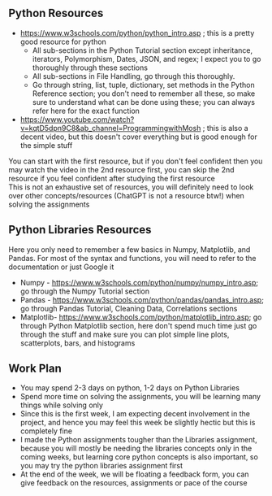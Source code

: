 ## Python Resources
- https://www.w3schools.com/python/python_intro.asp ; this is a pretty good resource for python
  - All sub-sections in the Python Tutorial section except inheritance, iterators, Polymorphism, Dates, JSON, and regex; I expect you to go thoroughly through these sections
  - All sub-sections in File Handling, go through this thoroughly.
  - Go through string, list, tuple, dictionary, set methods in the Python Reference section; you don't need to remember all these, so make sure to understand what can be done using these; you can always refer here for the exact function
- https://www.youtube.com/watch?v=kqtD5dpn9C8&ab_channel=ProgrammingwithMosh ; this is also a decent video, but this doesn't cover everything but is good enough for the simple stuff

You can start with the first resource, but if you don't feel confident then you may watch the video in the 2nd resource first, you can skip the 2nd resource if you feel confident after studying the first resource </br>
This is not an exhaustive set of resources, you will definitely need to look over other concepts/resources (ChatGPT is not a resource btw!) when solving the assignments  

## Python Libraries Resources
Here you only need to remember a few basics in Numpy, Matplotlib, and Pandas. For most of the syntax and functions, you will need to refer to the documentation or just Google it
- Numpy - https://www.w3schools.com/python/numpy/numpy_intro.asp; go through the Numpy Tutorial section
- Pandas - https://www.w3schools.com/python/pandas/pandas_intro.asp; go through Pandas Tutorial, Cleaning Data, Correlations sections
- Matplotlib- https://www.w3schools.com/python/matplotlib_intro.asp; go through Python Matplotlib section, here don't spend much time just go through the stuff and make sure you can plot simple line plots, scatterplots, bars, and histograms

## Work Plan
- You may spend 2-3 days on python, 1-2 days on Python Libraries
- Spend more time on solving the assignments, you will be learning many things while solving only
- Since this is the first week, I am expecting decent involvement in the project, and hence you may feel this week be slightly hectic but this is completely fine
- I made the Python assignments tougher than the Libraries assignment, because you will mostly be needing the libraries concepts only in the coming weeks, but learning core python concepts is also important, so you may try the python libraries assignment first
- At the end of the week, we will be floating a feedback form, you can give feedback on the resources, assignments or pace of the course
